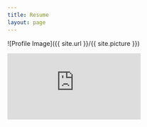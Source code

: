 ```yaml
---
title: Resume
layout: page
---
```

![Profile Image]({{ site.url }}/{{ site.picture }})

<p></p>

![Resume](https://github.com/kmjch/kmjch.github.io/blob/master/assets/MK_Resume.pdf)
